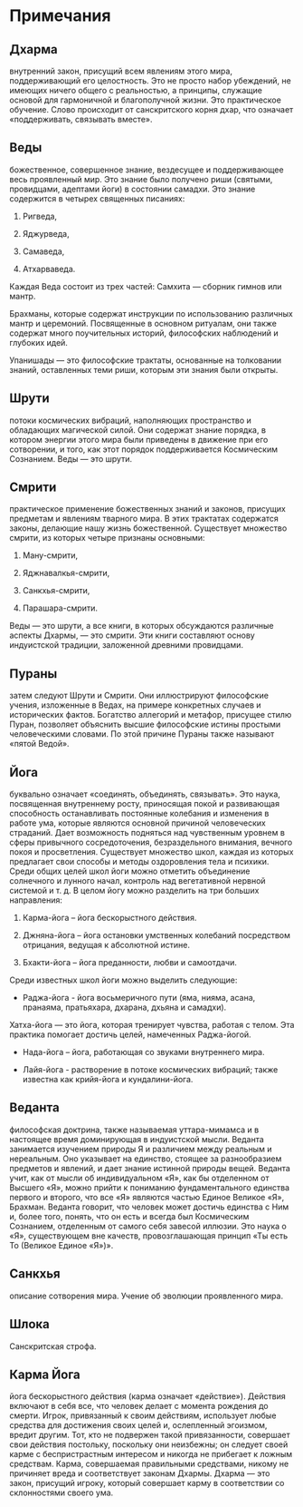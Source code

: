 # Примечания

## Дхарма

внутренний закон, присущий всем явлениям этого мира, поддерживающий его целостность. Это не просто набор убеждений, не имеющих ничего общего с реальностью, а принципы, служащие основой для гармоничной и благополучной жизни. Это практическое обучение. Слово происходит от санскритского корня дхар, что означает «поддерживать, связывать вместе».

## Веды

божественное, совершенное знание, вездесущее и поддерживающее весь проявленный мир. Это знание было получено риши (святыми, провидцами, адептами йоги) в состоянии самадхи. Это знание содержится в четырех священных писаниях:

1. Ригведа,

2. Яджурведа,

3. Самаведа,

4. Атхарваведа.

Каждая Веда состоит из трех частей: Самхита — сборник гимнов или мантр.

Брахманы, которые содержат инструкции по использованию различных мантр и церемоний. Посвященные в основном ритуалам, они также содержат много поучительных историй, философских наблюдений и глубоких идей.

Упанишады — это философские трактаты, основанные на толковании знаний, оставленных теми риши, которым эти знания были открыты.

## Шрути

потоки космических вибраций, наполняющих пространство и обладающих магической силой. Они содержат знание порядка, в котором энергии этого мира были приведены в движение при его сотворении, и того, как этот порядок поддерживается Космическим Сознанием. Веды — это шрути.

## Смрити

практическое применение божественных знаний и законов, присущих предметам и явлениям тварного мира. В этих трактатах содержатся законы, делающие нашу жизнь божественной. Существует множество смрити, из которых четыре признаны основными:

1. Ману-смрити,

2. Яджнавалкья-смрити,

3. Санкхья-смрити,

4. Парашара-смрити.

Веды — это шрути, а все книги, в которых обсуждаются различные аспекты Дхармы, — это смрити. Эти книги составляют основу индуистской традиции, заложенной древними провидцами.

## Пураны

затем следуют Шрути и Смрити. Они иллюстрируют философские учения, изложенные в Ведах, на примере конкретных случаев и исторических фактов. Богатство аллегорий и метафор, присущее стилю Пуран, позволяет объяснить высшие философские истины простыми человеческими словами. По этой причине Пураны также называют «пятой Ведой».

## Йога

буквально означает «соединять, объединять, связывать». Это наука, посвященная внутреннему росту, приносящая покой и развивающая способность останавливать постоянные колебания и изменения в работе ума, которые являются основной причиной человеческих страданий. Дает возможность подняться над чувственным уровнем в сферы привычного сосредоточения, безраздельного внимания, вечного покоя и просветления. Существует множество школ, каждая из которых предлагает свои способы и методы оздоровления тела и психики. Среди общих целей школ йоги можно отметить объединение солнечного и лунного начал, контроль над вегетативной нервной системой и т. д. В целом йогу можно разделить на три больших направления:

1. Карма-йога – йога бескорыстного действия.

2. Джняна-йога – йога остановки умственных колебаний посредством отрицания, ведущая к абсолютной истине.

3. Бхакти-йога – йога преданности, любви и самоотдачи.

Среди известных школ йоги можно выделить следующие:

- Раджа-йога - йога восьмеричного пути (яма, нияма, асана, пранаяма, пратьяхара, дхарана, дхьяна и самадхи).

Хатха-йога — это йога, которая тренирует чувства, работая с телом. Эта практика помогает достичь целей, намеченных Раджа-йогой.

- Нада-йога – йога, работающая со звуками внутреннего мира.

- Лайя-йога - растворение в потоке космических вибраций; также известна как крийя-йога и кундалини-йога.

## Веданта

философская доктрина, также называемая уттара-мимамса и в настоящее время доминирующая в индуистской мысли. Веданта занимается изучением природы Я и различием между реальным и нереальным. Оно указывает на единство, стоящее за разнообразием предметов и явлений, и дает знание истинной природы вещей. Веданта учит, как от мысли об индивидуальном «Я», как бы отделенном от Высшего «Я», можно прийти к пониманию фундаментального единства первого и второго, что все «Я» являются частью Единое Великое «Я», Брахман. Веданта говорит, что человек может достичь единства с Ним и, более того, понять, что он есть и всегда был Космическим Сознанием, отделенным от самого себя завесой иллюзии. Это наука о «Я», существующем вне качеств, провозглашающая принцип «Ты есть То (Великое Единое «Я»)».

## Санкхья

описание сотворения мира. Учение об эволюции проявленного мира.

## Шлока

Санскритская строфа.

## Карма Йога

йога бескорыстного действия (карма означает «действие»). Действия включают в себя все, что человек делает с момента рождения до смерти. Игрок, привязанный к своим действиям, использует любые средства для достижения своих целей и, ослепленный эгоизмом, вредит другим. Тот, кто не подвержен такой привязанности, совершает свои действия постольку, поскольку они неизбежны; он следует своей карме с беспристрастным интересом и никогда не прибегает к ложным средствам. Карма, совершаемая правильными средствами, никому не причиняет вреда и соответствует законам Дхармы. Дхарма — это закон, присущий игроку, который совершает карму в соответствии со склонностями своего ума.
